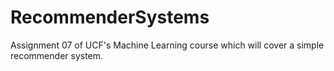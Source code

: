 # RecommenderSystems
Assignment 07 of UCF's Machine Learning course which will cover a simple recommender system.
